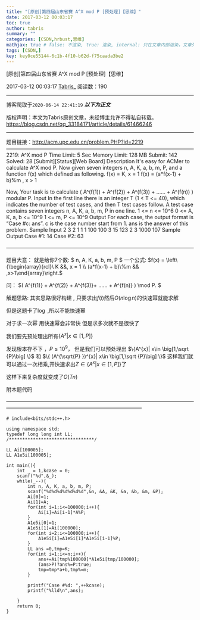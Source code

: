 ```yaml
---
title: "[原创]第四届山东省赛 A^X mod P [预处理]【思维】"
date: 2017-03-12 00:03:17
toc: true
author: tabris
summary: ""
categories: [CSDN,hrbust,思维]
mathjax: true # false: 不渲染, true: 渲染, internal: 只在文章内部渲染，文章列表中不渲染
tags: [CSDN,]
key: key0ce55144-6c1b-4f10-b62d-f75caada3be2
---
```


[原创]第四届山东省赛 A^X mod P [预处理]【思维】

2017-03-12 00:03:17  [Tabris_](https://me.csdn.net/qq_33184171) 阅读数：190

---

博客爬取于`2020-06-14 22:41:19`
***以下为正文***

版权声明：本文为Tabris原创文章，未经博主允许不得私自转载。
https://blog.csdn.net/qq_33184171/article/details/61466246

<!-- more -->

---

题目链接：http://acm.upc.edu.cn/problem.PHP?id=2219
————————————————————————————————————
2219: A^X mod P
Time Limit: 5 Sec  Memory Limit: 128 MB
Submit: 142  Solved: 28
[Submit][Status][Web Board]
Description
It's easy for ACMer to calculate A^X mod P. Now given seven integers n, A, K, a, b, m, P, and a function f(x) which defined as following.
f(x) = K, x = 1
f(x) = (a*f(x-1) + b)%m , x > 1

Now, Your task is to calculate
( A^(f(1)) + A^(f(2)) + A^(f(3)) + ...... + A^(f(n)) ) modular P.
Input
In the first line there is an integer T (1 < T <= 40), which indicates the number of test cases, and then T test cases follow. A test case contains seven integers n, A, K, a, b, m, P in one line.
1 <= n <= 10^6
0 <= A, K, a, b <= 10^9
1 <= m, P <= 10^9
Output
For each case, the output format is “Case #c: ans”.
c is the case number start from 1.
ans is the answer of this problem.
Sample Input
2
3 2 1 1 1 100 100
3 15 123 2 3 1000 107
Sample Output
Case #1: 14
Case #2: 63

————————————————————————————————————

题目大意：
就是给你7个数:
$ n, A, K, a, b, m, P $
一个公式:
$f(x) = \left\{\begin{array}{rcl}\  K &&, x = 1 \\ (a*f(x-1) + b)\%m && ,x>1\end{array}\right.$

问：
$( A^{f(1)} + A^{f(2)} + A^{f(3)}+ ...... + A^{f(n)} ) \mod P. $


解题思路:
其实思路很好构建  ,
只要求出$f(i)$然后$O(n\log {n})$的快速幂就能求解

但是这题卡了$\log$ ,所以不能快速幂

对于求一次幂 用快速幂会非常快 但是求多次就不是很快了

我们要先预处理出所有$\{A^{x}| x\in \big[1,P\big] \}$

发现根本存不下 ，$P\leq 10^9$，
但是我们可以预处理出
$\{A^{x}| x\in \big[1,\sqrt {P}\big] \}$
和
$\{ (A^{\sqrt{P} })^{x}| x\in \big[1,\sqrt {P}\big] \}$
这样我们就可以通过一次相乘,开快速求出$Z\in\{A^{x}| x\in \big[1,P\big] \}$了

这样下来复杂度就变成了$O(Tn)$

附本题代码

——————————————————————————————————————————————————————————————
```
# include<bits/stdc++.h>

using namespace std;
typedef long long int LL;
/********************************/

LL Ai[100005];
LL A1e5i[100005];

int main(){
    int _ = 1,kcase = 0;
    scanf("%d",&_);
    while(_--){
        int n, A, K, a, b, m, P;
        scanf("%d%d%d%d%d%d%d",&n, &A, &K, &a, &b, &m, &P);
        Ai[0]=1;
        Ai[1]=A;
        for(int i=1;i<=100000;i++){
            Ai[i]=Ai[i-1]*A%P;
        }
        A1e5i[0]=1;
        A1e5i[1]=Ai[100000];
        for(int i=2;i<=100000;i++){
            A1e5i[i]=A1e5i[1]*A1e5i[i-1]%P;
        }
        LL ans =0,tmp=K;
        for(int i=1;i<=n;i++){
            ans+=Ai[tmp%100000]*A1e5i[tmp/100000];
            (ans>P)?ans%=P:true;
            tmp=tmp*a+b,tmp%=m;
        }

        printf("Case #%d: ",++kcase);
        printf("%lld\n",ans);

    }
    return 0;
}
```
